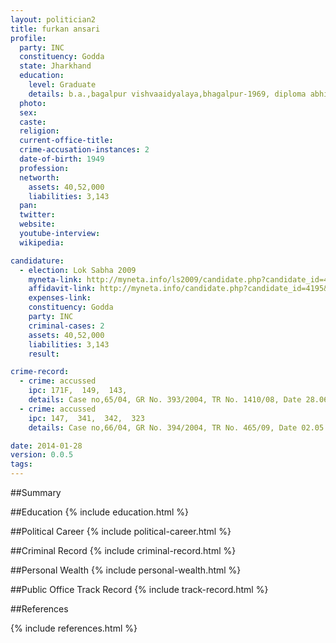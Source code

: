 ```yaml
---
layout: politician2
title: furkan ansari
profile: 
  party: INC
  constituency: Godda
  state: Jharkhand
  education: 
    level: Graduate
    details: b.a.,bagalpur vishvaaidyalaya,bhagalpur-1969, diploma abhiyanta politecnic college 1966, higher secondary palojori dunmka bihar vidhyalya patna 1963
  photo: 
  sex: 
  caste: 
  religion: 
  current-office-title: 
  crime-accusation-instances: 2
  date-of-birth: 1949
  profession: 
  networth: 
    assets: 40,52,000
    liabilities: 3,143
  pan: 
  twitter: 
  website: 
  youtube-interview: 
  wikipedia: 

candidature: 
  - election: Lok Sabha 2009
    myneta-link: http://myneta.info/ls2009/candidate.php?candidate_id=4195
    affidavit-link: http://myneta.info/candidate.php?candidate_id=4195&scan=original
    expenses-link: 
    constituency: Godda 
    party: INC
    criminal-cases: 2
    assets: 40,52,000
    liabilities: 3,143
    result:  

crime-record: 
  - crime: accussed
    ipc: 171F,  149,  143,
    details: Case no,65/04, GR No. 393/2004, TR No. 1410/08, Date 28.06.2004 B.Court Sri Manish Judicial Magistrate 1st Class Godda 
  - crime: accussed
    ipc: 147,  341,  342,  323
    details: Case no,66/04, GR No. 394/2004, TR No. 465/09, Date 02.05.2006Judicial Magistrate 1st Class Godda 

date: 2014-01-28
version: 0.0.5
tags: 
---
```

##Summary


##Education
{% include education.html %}


##Political Career
{% include political-career.html %}


##Criminal Record
{% include criminal-record.html %}


##Personal Wealth
{% include personal-wealth.html %}


##Public Office Track Record
{% include track-record.html %}


##References


{% include references.html %}